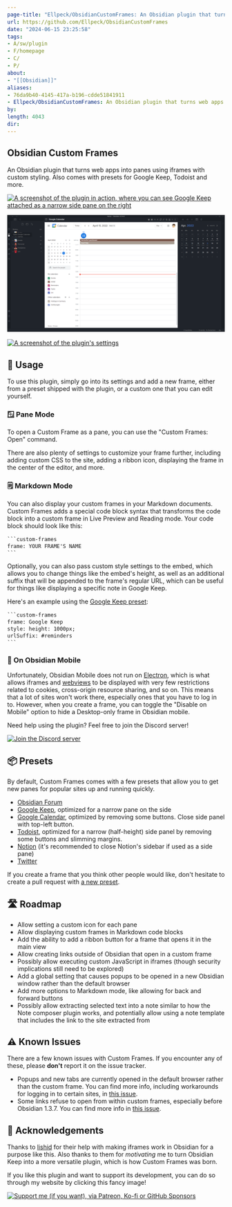 ```yaml
---
page-title: "Ellpeck/ObsidianCustomFrames: An Obsidian plugin that turns web apps into panes using iframes with custom styling. Also comes with presets for Google Keep, Todoist and more."
url: https://github.com/Ellpeck/ObsidianCustomFrames
date: "2024-06-15 23:25:58"
tags: 
- A/sw/plugin
- F/homepage
- C/
- P/
about: 
- "[[Obsidian]]"
aliases: 
- 76da9b40-4145-417a-b196-cdde51841911
- Ellpeck/ObsidianCustomFrames: An Obsidian plugin that turns web apps into panes using iframes with custom styling. Also comes with presets for Google Keep, Todoist and more.
by: 
length: 4043
dir: 
---
```


## Obsidian Custom Frames

[](https://github.com/Ellpeck/ObsidianCustomFrames#obsidian-custom-frames)

An Obsidian plugin that turns web apps into panes using iframes with custom styling. Also comes with presets for Google Keep, Todoist and more.

[![A screenshot of the plugin in action, where you can see Google Keep attached as a narrow side pane on the right](https://raw.githubusercontent.com/Ellpeck/ObsidianCustomFrames/master/screenshot.png)](https://raw.githubusercontent.com/Ellpeck/ObsidianCustomFrames/master/screenshot.png)

[![A screenshot of the plugin in action, where you can see Google Calendar opened in the center, and the mouse hovering over the corresponding ribbon button](https://raw.githubusercontent.com/Ellpeck/ObsidianCustomFrames/master/screenshot-big.png)](https://raw.githubusercontent.com/Ellpeck/ObsidianCustomFrames/master/screenshot-big.png)

[![A screenshot of the plugin's settings](https://raw.githubusercontent.com/Ellpeck/ObsidianCustomFrames/master/settings.png)](https://raw.githubusercontent.com/Ellpeck/ObsidianCustomFrames/master/settings.png)

## 🤔 Usage

[](https://github.com/Ellpeck/ObsidianCustomFrames#-usage)

To use this plugin, simply go into its settings and add a new frame, either from a preset shipped with the plugin, or a custom one that you can edit yourself.

### 🪟 Pane Mode

[](https://github.com/Ellpeck/ObsidianCustomFrames#-pane-mode)

To open a Custom Frame as a pane, you can use the "Custom Frames: Open" command.

There are also plenty of settings to customize your frame further, including adding custom CSS to the site, adding a ribbon icon, displaying the frame in the center of the editor, and more.

### 🗒️ Markdown Mode

[](https://github.com/Ellpeck/ObsidianCustomFrames#%EF%B8%8F-markdown-mode)

You can also display your custom frames in your Markdown documents. Custom Frames adds a special code block syntax that transforms the code block into a custom frame in Live Preview and Reading mode. Your code block should look like this:

````
```custom-frames
frame: YOUR FRAME'S NAME
```
````

Optionally, you can also pass custom style settings to the embed, which allows you to change things like the embed's height, as well as an additional suffix that will be appended to the frame's regular URL, which can be useful for things like displaying a specific note in Google Keep.

Here's an example using the [Google Keep preset](https://github.com/Ellpeck/ObsidianCustomFrames#-presets):

````
```custom-frames
frame: Google Keep
style: height: 1000px;
urlSuffix: #reminders
```
````

### 📱 On Obsidian Mobile

[](https://github.com/Ellpeck/ObsidianCustomFrames#-on-obsidian-mobile)

Unfortunately, Obsidian Mobile does not run on [Electron](https://www.electronjs.org/), which is what allows iframes and [webviews](https://www.electronjs.org/docs/latest/api/webview-tag) to be displayed with very few restrictions related to cookies, cross-origin resource sharing, and so on. This means that a lot of sites won't work there, especially ones that you have to log in to. However, when you create a frame, you can toggle the "Disable on Mobile" option to hide a Desktop-only frame in Obsidian mobile.

Need help using the plugin? Feel free to join the Discord server!

[![Join the Discord server](https://camo.githubusercontent.com/6c7f8f49b5d327f3051193ec454c416f4ed9e214ea416f2d0cb3e805f493fcba/68747470733a2f2f656c6c7065636b2e64652f7265732f646973636f72642d776964652e706e67)](https://link.ellpeck.de/discordweb)

## 📦 Presets

[](https://github.com/Ellpeck/ObsidianCustomFrames#-presets)

By default, Custom Frames comes with a few presets that allow you to get new panes for popular sites up and running quickly.

-   [Obsidian Forum](https://forum.obsidian.md/)
-   [Google Keep](https://keep.google.com/), optimized for a narrow pane on the side
-   [Google Calendar](https://calendar.google.com/calendar/u/0/r/day), optimized by removing some buttons. Close side panel with top-left button.
-   [Todoist](https://todoist.com/), optimized for a narrow (half-height) side panel by removing some buttons and slimming margins.
-   [Notion](https://www.notion.so/) (it's recommended to close Notion's sidebar if used as a side pane)
-   [Twitter](https://twitter.com/)

If you create a frame that you think other people would like, don't hesitate to create a pull request with [a new preset](https://github.com/Ellpeck/ObsidianCustomFrames/blob/master/src/settings.ts#L5).

## 🛣️ Roadmap

[](https://github.com/Ellpeck/ObsidianCustomFrames#%EF%B8%8F-roadmap)

-   Allow setting a custom icon for each pane
-   Allow displaying custom frames in Markdown code blocks
-   Add the ability to add a ribbon button for a frame that opens it in the main view
-   Allow creating links outside of Obsidian that open in a custom frame
-   Possibly allow executing custom JavaScript in iframes (though security implications still need to be explored)
-   Add a global setting that causes popups to be opened in a new Obsidian window rather than the default browser
-   Add more options to Markdown mode, like allowing for back and forward buttons
-   Possibly allow extracting selected text into a note similar to how the Note composer plugin works, and potentially allow using a note template that includes the link to the site extracted from

## ⚠️ Known Issues

[](https://github.com/Ellpeck/ObsidianCustomFrames#%EF%B8%8F-known-issues)

There are a few known issues with Custom Frames. If you encounter any of these, please **don't** report it on the issue tracker.

-   Popups and new tabs are currently opened in the default browser rather than the custom frame. You can find more info, including workarounds for logging in to certain sites, in [this issue](https://github.com/Ellpeck/ObsidianCustomFrames/issues/40).
-   Some links refuse to open from within custom frames, especially before Obsidian 1.3.7. You can find more info in [this issue](https://github.com/Ellpeck/ObsidianCustomFrames/issues/76).

## 🙏 Acknowledgements

[](https://github.com/Ellpeck/ObsidianCustomFrames#-acknowledgements)

Thanks to [lishid](https://github.com/lishid) for their help with making iframes work in Obsidian for a purpose like this. Also thanks to them for *motivating* me to turn Obsidian Keep into a more versatile plugin, which is how Custom Frames was born.

If you like this plugin and want to support its development, you can do so through my website by clicking this fancy image!

[![Support me (if you want), via Patreon, Ko-fi or GitHub Sponsors](https://camo.githubusercontent.com/720e6b0922d983268bcb649c310dd1a37ff7950b6c303a7b1074ee2834278d83/68747470733a2f2f656c6c7065636b2e64652f7265732f67656e6572616c737570706f72742d776964652e706e67)](https://ellpeck.de/support)